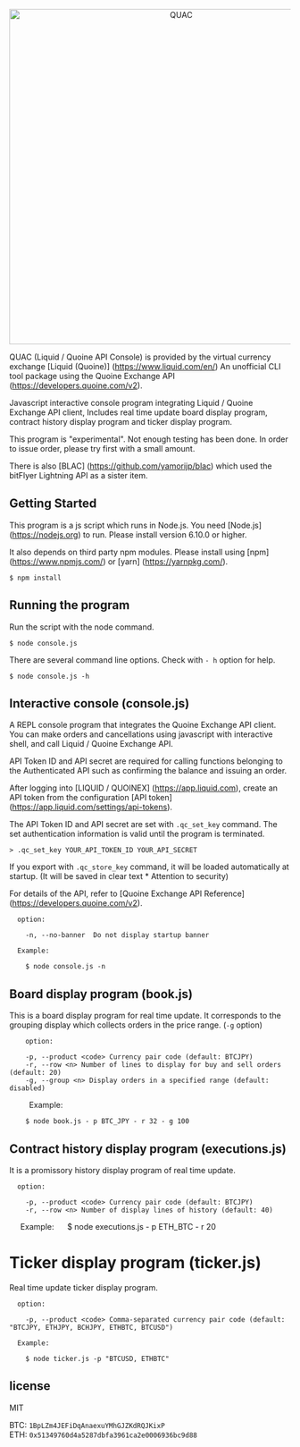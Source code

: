 <p align="center">
<img alt="QUAC" src="https://raw.githubusercontent.com/yamorijp/quac/master/capture.png" width="600"/>
</p>



QUAC (Liquid / Quoine API Console) is provided by the virtual currency exchange [Liquid (Quoine)] (https://www.liquid.com/en/)
An unofficial CLI tool package using the Quoine Exchange API (https://developers.quoine.com/v2).

Javascript interactive console program integrating Liquid / Quoine Exchange API client,
Includes real time update board display program, contract history display program and ticker display program.

This program is "experimental".
Not enough testing has been done. In order to issue order, please try first with a small amount.

There is also [BLAC] (https://github.com/yamorijp/blac) which used the bitFlyer Lightning API as a sister item.

## Getting Started

This program is a js script which runs in Node.js.
You need [Node.js] (https://nodejs.org) to run. Please install version 6.10.0 or higher.

It also depends on third party npm modules.
Please install using [npm] (https://www.npmjs.com/) or [yarn] (https://yarnpkg.com/).

    $ npm install
    

## Running the program

Run the script with the node command.

    $ node console.js

There are several command line options. Check with `- h` option for help.

    $ node console.js -h
    

## Interactive console (console.js)

A REPL console program that integrates the Quoine Exchange API client.
You can make orders and cancellations using javascript with interactive shell, and call Liquid / Quoine Exchange API.

API Token ID and API secret are required for calling functions belonging to the Authenticated API such as confirming the balance and issuing an order.

After logging into [LIQUID / QUOINEX] (https://app.liquid.com), create an API token from the configuration [API token] (https://app.liquid.com/settings/api-tokens). 


The API Token ID and API secret are set with `.qc_set_key` command. The set authentication information is valid until the program is terminated.

    > .qc_set_key YOUR_API_TOKEN_ID YOUR_API_SECRET
    
If you export with `.qc_store_key` command, it will be loaded automatically at startup. (It will be saved in clear text * Attention to security)

For details of the API, refer to [Quoine Exchange API Reference] (https://developers.quoine.com/v2).


     
      option:
    
        -n, --no-banner  Do not display startup banner
    
      Example: 
    
        $ node console.js -n


## Board display program (book.js)

This is a board display program for real time update.
It corresponds to the grouping display which collects orders in the price range. (`-g` option)


	    option:       
      
        -p, --product <code> Currency pair code (default: BTCJPY)  
        -r, --row <n> Number of lines to display for buy and sell orders (default: 20)  
        -g, --group <n> Display orders in a specified range (default: disabled)          
        
      Example:  
      
        $ node book.js - p BTC_JPY - r 32 - g 100
      
## Contract history display program (executions.js)

It is a promissory history display program of real time update.

      option:  
          
        -p, --product <code> Currency pair code (default: BTCJPY)  
        -r, --row <n> Number of display lines of history (default: 40)
    
      Example:
    
         $ node executions.js - p ETH_BTC - r 20


# Ticker display program (ticker.js)

Real time update ticker display program.

      option:
          
        -p, --product <code> Comma-separated currency pair code (default: "BTCJPY, ETHJPY, BCHJPY, ETHBTC, BTCUSD")  
           
      Example:
          
        $ node ticker.js -p "BTCUSD, ETHBTC"  


## license

MIT


BTC: `1BpLZm4JEFiDqAnaexuYMhGJZKdRQJKixP`  
ETH: `0x51349760d4a5287dbfa3961ca2e0006936bc9d88`
